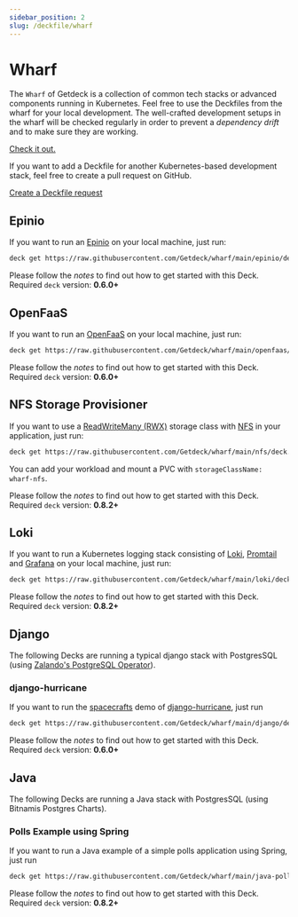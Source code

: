 ```yaml
---
sidebar_position: 2
slug: /deckfile/wharf
---
```

# Wharf

The `Wharf` of Getdeck is a collection of common tech stacks or advanced components running in Kubernetes. Feel free
to use the Deckfiles from the wharf for your local development. The well-crafted development setups in the wharf will 
be checked regularly in order to prevent a _dependency drift_ and to make sure they are working.

[Check it out.](https://github.com/Getdeck/wharf)

If you want to add a Deckfile for another Kubernetes-based development stack, feel free to create a pull request on 
GitHub.

<a class="button button--secondary button--lg button--external" target="_blank" href="https://github.com/Getdeck/wharf/issues/new?assignees=&labels=enhancement&template=deckfile-request.md&title=%5BDeckfile+request%5D%3A+">Create a Deckfile request</a>


## Epinio

If you want to run an [Epinio](https://epinio.io) on your local machine, just run:
```bash
deck get https://raw.githubusercontent.com/Getdeck/wharf/main/epinio/deck.yaml
```
Please follow the _notes_ to find out how to get started with this Deck.  
Required `deck`  version: **0.6.0+**


## OpenFaaS

If you want to run an [OpenFaaS](https://www.openfaas.com/) on your local machine, just run:
```bash
deck get https://raw.githubusercontent.com/Getdeck/wharf/main/openfaas/deck.yaml
```
Please follow the _notes_ to find out how to get started with this Deck.  
Required `deck`  version: **0.6.0+**


## NFS Storage Provisioner

If you want to use a [ReadWriteMany (RWX)](https://kubernetes.io/docs/concepts/storage/persistent-volumes/#access-modes)
storage class with [NFS](https://en.wikipedia.org/wiki/Network_File_System) in your application, just run:
```bash
deck get https://raw.githubusercontent.com/Getdeck/wharf/main/nfs/deck.yaml
```

You can add your workload and mount a PVC with `storageClassName: wharf-nfs`.

Please follow the _notes_ to find out how to get started with this Deck.  
Required `deck`  version: **0.8.2+**


## Loki

If you want to run a Kubernetes logging stack consisting of [Loki](https://grafana.com/oss/loki/), [Promtail](https://grafana.com/docs/loki/latest/clients/promtail/) and [Grafana](https://grafana.com/) on your local machine, just run:
```bash
deck get https://raw.githubusercontent.com/Getdeck/wharf/main/loki/deck.yaml
```
Please follow the _notes_ to find out how to get started with this Deck.  
Required `deck`  version: **0.8.2+**


## Django
The following Decks are running a typical django stack with PostgresSQL
(using [Zalando's PostgreSQL Operator](https://postgres-operator.readthedocs.io/en/latest/)).

### django-hurricane
If you want to run the [spacecrafts](https://django-hurricane.io/basic-app/) demo of [django-hurricane](https://django-hurricane.io), just run
```bash
deck get https://raw.githubusercontent.com/Getdeck/wharf/main/django/deck.yaml
```
Please follow the _notes_ to find out how to get started with this Deck.  
Required `deck`  version: **0.6.0+**




## Java
The following Decks are running a Java stack with PostgresSQL
(using Bitnamis Postgres Charts).

### Polls Example using Spring
If you want to run a Java example of a simple polls application using Spring, just run
```bash
deck get https://raw.githubusercontent.com/Getdeck/wharf/main/java-polls/helm/deck.yaml
```
Please follow the _notes_ to find out how to get started with this Deck.  
Required `deck`  version: **0.8.2+**
